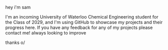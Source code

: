 hey i'm sam

I'm an incoming University of Waterloo Chemical Engineering student for the Class of 2029, and I'm using GitHub to showcase my projects and their progress here. 
If you have any feedback for any of my projects please contact me! always looking to improve 


thanks o/ 




<!---
marmaladebutcher/marmaladebutcher is a ✨ special ✨ repository because its `README.md` (this file) appears on your GitHub profile.
You can click the Preview link to take a look at your changes.
--->

